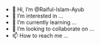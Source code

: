 - 👋 Hi, I’m @Raiful-Islam-Ayub
- 👀 I’m interested in ...
- 🌱 I’m currently learning ...
- 💞️ I’m looking to collaborate on ...
- 📫 How to reach me ...

<!---
Raiful-Islam-Ayub/Raiful-Islam-Ayub is a ✨ special ✨ repository because its `README.md` (this file) appears on your GitHub profile.
You can click the Preview link to take a look at your changes.
--->
